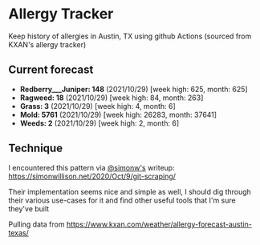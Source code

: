 # Allergy Tracker

Keep history of allergies in Austin, TX using github Actions (sourced from KXAN's allergy tracker)

## Current forecast
<!-- INJECT FORECAST -->
- **Redberry___Juniper: 148** (2021/10/29)  [week high: 625, month: 625]
- **Ragweed: 18** (2021/10/29)  [week high: 84, month: 263]
- **Grass: 3** (2021/10/29)  [week high: 4, month: 6]
- **Mold: 5761** (2021/10/29)  [week high: 26283, month: 37641]
- **Weeds: 2** (2021/10/29)  [week high: 2, month: 6]
<!-- END INJECT FORECAST -->

## Technique

I encountered this pattern via [@simonw's](https://github.com/simonw) writeup: https://simonwillison.net/2020/Oct/9/git-scraping/

Their implementation seems nice and simple as well, I should dig through their various use-cases for it and find other useful tools that I'm sure they've built

Pulling data from https://www.kxan.com/weather/allergy-forecast-austin-texas/
